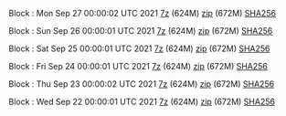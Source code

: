 Block : Mon Sep 27 00:00:02 UTC 2021 [7z](https://transfer.sh/KslIVF/bootstrap.dat.20210927.7z) (624M) [zip](https://transfer.sh/QrCVUD/bootstrap.dat.20210927.zip) (672M) [SHA256](https://transfer.sh/ilgiPo/sha256.txt)

Block : Sun Sep 26 00:00:01 UTC 2021 [7z](https://transfer.sh/EiaBbu/bootstrap.dat.20210926.7z) (624M) [zip](https://transfer.sh/2Dt6aG/bootstrap.dat.20210926.zip) (672M) [SHA256](https://transfer.sh/0l7n9J/sha256.txt)

Block : Sat Sep 25 00:00:01 UTC 2021 [7z](https://transfer.sh/0dkqdK/bootstrap.dat.20210925.7z) (624M) [zip](https://transfer.sh/IX1Oq4/bootstrap.dat.20210925.zip) (672M) [SHA256](https://transfer.sh/eoXq1U/sha256.txt)

Block : Fri Sep 24 00:00:01 UTC 2021 [7z](https://transfer.sh/v0luUa/bootstrap.dat.20210924.7z) (624M) [zip](https://transfer.sh/grejnS/bootstrap.dat.20210924.zip) (672M) [SHA256](https://transfer.sh/ri1m2Q/sha256.txt)

Block : Thu Sep 23 00:00:02 UTC 2021 [7z](https://transfer.sh/7u9ltz/bootstrap.dat.20210923.7z) (624M) [zip](https://transfer.sh/tUHduT/bootstrap.dat.20210923.zip) (672M) [SHA256](https://transfer.sh/locejj/sha256.txt)

Block : Wed Sep 22 00:00:01 UTC 2021 [7z](https://transfer.sh/x1FHCm/bootstrap.dat.20210922.7z) (624M) [zip](https://transfer.sh/n6fPue/bootstrap.dat.20210922.zip) (672M) [SHA256](https://transfer.sh/j5URQl/sha256.txt)
